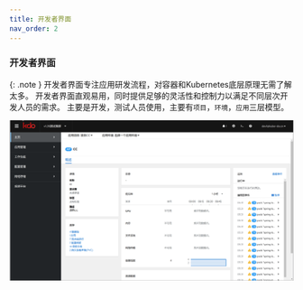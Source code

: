 ```yaml
---
title: 开发者界面
nav_order: 2
---
```


### 开发者界面

{: .note }
开发者界面专注应用研发流程，对容器和Kubernetes底层原理无需了解太多。
开发者界面直观易用，同时提供足够的灵活性和控制力以满足不同层次开发人员的需求。
主要是开发，测试人员使用，主要有`项目`，`环境`，`应用`三层模型。

![开发者界面](imgs/dev-start.gif)